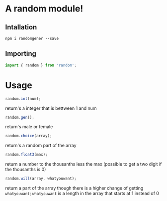 # A random module!

## Intallation

`npm i randomgener --save`

## Importing

```JavaScript
import { random } from 'random';
```

# Usage

```JavaScript
random.int(num);
```

return's a integer that is bettween 1 and num

```JavaScript
random.gen();
```

return's male or female

```JavaScript
random.choice(array);
```

return's a random part of the array

```JavaScript
random.float3(max);
```

return a number to the thousanths less the max (possible to get a two digit if the thousanths is 0)

```JavaScript
random.will(array, whatyouwant);
```

return a part of the array though there is a higher change of getting `whatyouwant`;
`whatyouwant` is a length in the array that starts at 1 instead of 0

